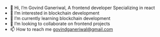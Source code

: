 - 👋 Hi, I’m Govind Ganeriwal, A frontend developer Specializing in react
- 👀 I’m interested in blockchain development
- 🌱 I’m currently learning blockchain development
- 💞️ I’m looking to collaborate on frontend projects
- 📫 How to reach me govindganeriwal@gmail.com

<!---
Govind783/Govind783 is a ✨ special ✨ repository because its `README.md` (this file) appears on your GitHub profile.
You can click the Preview link to take a look at your changes.
--->
